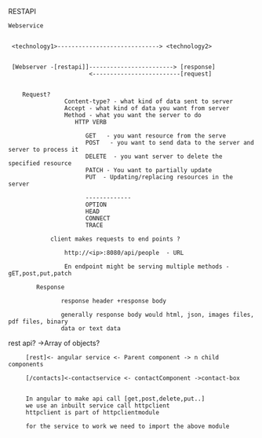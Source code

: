 RESTAPI

    Webservice
	 
	 
	 <technology1>-----------------------------> <technology2>
	 
	 
	 [Webserver -[restapi]]------------------------> [response]
	                       <-------------------------[request]
						   
						   
		Request?
		            Content-type? - what kind of data sent to server
					Accept - what kind of data you want from server
					Method - what you want the server to do
					   HTTP VERB
					   
					      GET   - you want resource from the serve
						  POST   - you want to send data to the server and server to process it
						  DELETE  - you want server to delete the specified resource
						  PATCH - You want to partially update
						  PUT  - Updating/replacing resources in the server
						  
						  -------------
						  OPTION
						  HEAD
						  CONNECT
						  TRACE
						  
				client makes requests to end points ?
				
				    http://<ip>:8080/api/people  - URL
					
					En endpoint might be serving multiple methods - gET,post,put,patch
					
			Response
			
			       response header +response body
				   
				   generally response body would html, json, images files, pdf files, binary
				   data or text data




rest api?  ->Array of objects?

         [rest]<- angular service <- Parent component -> n child components
		 
		 [/contacts]<-contactservice <- contactComponent ->contact-box
		 
		 
		 In angular to make api call [get,post,delete,put..]
		 we use an inbuilt service call httpclient
		 httpclient is part of httpclientmodule
		 
		 for the service to work we need to import the above module